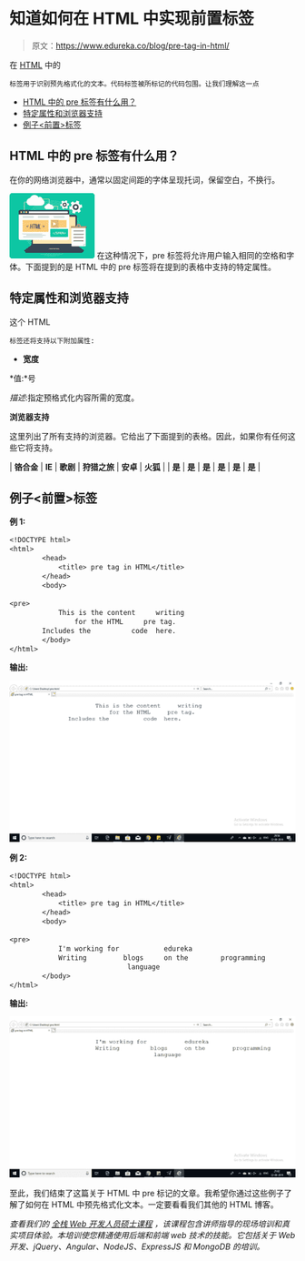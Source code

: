 # 知道如何在 HTML 中实现前置标签

> 原文：<https://www.edureka.co/blog/pre-tag-in-html/>

在 [HTML](https://www.edureka.co/blog/what-is-html/) 中的

```
标签用于识别预先格式化的文本。代码标签被所标记的代码包围。让我们理解这一点
```

*   [HTML 中的 pre 标签有什么用？](#what)
*   [特定属性和浏览器支持](#attributes)
*   [例子<前置>标签](#example)

## **HTML 中的 pre 标签有什么用？**

在你的网络浏览器中，通常以固定间距的字体呈现托词，保留空白，不换行。

![html-span](img/1b04fea474bb89bc92a240170d8e956c.png) 在这种情况下，pre 标签将允许用户输入相同的空格和字体。下面提到的是 HTML 中的 pre 标签将在提到的表格中支持的特定属性。

## **特定属性和浏览器支持**

这个 HTML

```
标签还将支持以下附加属性:
```

*   **宽度**

*值:*号

*描述*:指定预格式化内容所需的宽度。

**浏览器支持**

这里列出了所有支持的浏览器。它给出了下面提到的表格。因此，如果你有任何这些它将支持。

| **铬合金** | **IE** | **歌剧** | **狩猎之旅** | **安卓** | **火狐** |
| **是** | ****是**** | ****是**** | ****是**** | ****是**** | ****是**** |

## **例子<前置>标签**

**例 1:**

```
<!DOCTYPE html>
<html>
		<head>
			<title> pre tag in HTML</title>
		</head>
		<body>

<pre>
			This is the content     writing
			    for the HTML     pre tag.
		Includes the          code  here.
		</body>
</html>

```

**输出:**

![pre tag in html](img/0a1c8edb225058e2427764fcddbdeacc.png)

**例 2:**

```
<!DOCTYPE html>
<html>
		<head>
			<title> pre tag in HTML</title>
		</head>
		<body>

<pre>
			I'm working for           edureka
			Writing         blogs     on the        programming 
			                 language
		</body>
</html>

```

**输出:**

![example of pre tag](img/9e3694be65c13e5398d242ddcfdfdd38.png)

至此，我们结束了这篇关于 HTML 中 pre 标记的文章。我希望你通过这些例子了解了如何在 HTML 中预先格式化文本。一定要看看我们其他的 HTML 博客。

*查看我们的  [全栈 Web 开发人员硕士课程](https://www.edureka.co/masters-program/full-stack-developer-training) ，该课程包含讲师指导的现场培训和真实项目体验。本培训使您精通使用后端和前端 web 技术的技能。它包括关于 Web 开发、jQuery、Angular、NodeJS、ExpressJS 和 MongoDB 的培训。*